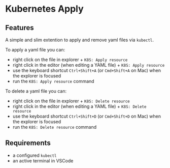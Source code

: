 # Kubernetes Apply

## Features

A simple and slim extention to apply and remove yaml files via `kubectl`.

To apply a yaml file you can:
- right click on the file in explorer + `K8S: Apply resource`
- right click in the editor (when editing a YAML file) + `K8S: Apply resource`
- use the keyboard shortcut `Ctrl+Shift+A` (or `Cmd+Shift+A` on Mac) when the explorer is focused
- run the `K8S: Apply resource` command

To delete a yaml file you can:
- right click on the file in explorer + `K8S: Delete resource`
- right click in the editor (when editing a YAML file) + `K8S: Delete resource`
- use the keyboard shortcut `Ctrl+Shift+D` (or `Cmd+Shift+D` on Mac) when the explorer is focused
- run the `K8S: Delete resource` command

## Requirements

- a configured `kubectl`
- an active terminal in VSCode
